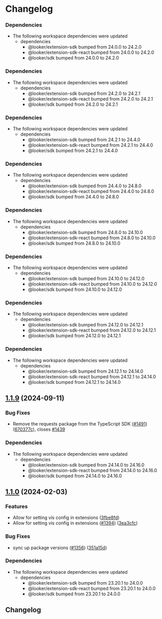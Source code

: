 # Changelog

### Dependencies

* The following workspace dependencies were updated
  * dependencies
    * @looker/extension-sdk bumped from 24.0.0 to 24.2.0
    * @looker/extension-sdk-react bumped from 24.0.0 to 24.2.0
    * @looker/sdk bumped from 24.0.0 to 24.2.0

### Dependencies

* The following workspace dependencies were updated
  * dependencies
    * @looker/extension-sdk bumped from 24.2.0 to 24.2.1
    * @looker/extension-sdk-react bumped from 24.2.0 to 24.2.1
    * @looker/sdk bumped from 24.2.0 to 24.2.1

### Dependencies

* The following workspace dependencies were updated
  * dependencies
    * @looker/extension-sdk bumped from 24.2.1 to 24.4.0
    * @looker/extension-sdk-react bumped from 24.2.1 to 24.4.0
    * @looker/sdk bumped from 24.2.1 to 24.4.0

### Dependencies

* The following workspace dependencies were updated
  * dependencies
    * @looker/extension-sdk bumped from 24.4.0 to 24.8.0
    * @looker/extension-sdk-react bumped from 24.4.0 to 24.8.0
    * @looker/sdk bumped from 24.4.0 to 24.8.0

### Dependencies

* The following workspace dependencies were updated
  * dependencies
    * @looker/extension-sdk bumped from 24.8.0 to 24.10.0
    * @looker/extension-sdk-react bumped from 24.8.0 to 24.10.0
    * @looker/sdk bumped from 24.8.0 to 24.10.0

### Dependencies

* The following workspace dependencies were updated
  * dependencies
    * @looker/extension-sdk bumped from 24.10.0 to 24.12.0
    * @looker/extension-sdk-react bumped from 24.10.0 to 24.12.0
    * @looker/sdk bumped from 24.10.0 to 24.12.0

### Dependencies

* The following workspace dependencies were updated
  * dependencies
    * @looker/extension-sdk bumped from 24.12.0 to 24.12.1
    * @looker/extension-sdk-react bumped from 24.12.0 to 24.12.1
    * @looker/sdk bumped from 24.12.0 to 24.12.1

### Dependencies

* The following workspace dependencies were updated
  * dependencies
    * @looker/extension-sdk bumped from 24.12.1 to 24.14.0
    * @looker/extension-sdk-react bumped from 24.12.1 to 24.14.0
    * @looker/sdk bumped from 24.12.1 to 24.14.0

## [1.1.9](https://github.com/looker-open-source/sdk-codegen/compare/extension-tile-playground-v1.1.8...extension-tile-playground-v1.1.9) (2024-09-11)


### Bug Fixes

* Remove the requests package from the TypeScript SDK ([#1491](https://github.com/looker-open-source/sdk-codegen/issues/1491)) ([670377c](https://github.com/looker-open-source/sdk-codegen/commit/670377c46a546bbd8dcc6679b8aeb041da1b4670)), closes [#1439](https://github.com/looker-open-source/sdk-codegen/issues/1439)


### Dependencies

* The following workspace dependencies were updated
  * dependencies
    * @looker/extension-sdk bumped from 24.14.0 to 24.16.0
    * @looker/extension-sdk-react bumped from 24.14.0 to 24.16.0
    * @looker/sdk bumped from 24.14.0 to 24.16.0

## [1.1.0](https://github.com/looker-open-source/sdk-codegen/compare/extension-tile-playground-v1.0.0...extension-tile-playground-v1.1.0) (2024-02-03)


### Features

* Allow for setting vis config in extensions ([3fbe8fd](https://github.com/looker-open-source/sdk-codegen/commit/3fbe8fd7d44611370c5fc4e608957953dabb82c0))
* Allow for setting vis config in extensions ([#1394](https://github.com/looker-open-source/sdk-codegen/issues/1394)) ([3ea3cfc](https://github.com/looker-open-source/sdk-codegen/commit/3ea3cfcb0f40237da28de113a344f7dd0f94a355))


### Bug Fixes

* sync up package versions ([#1356](https://github.com/looker-open-source/sdk-codegen/issues/1356)) ([351a15d](https://github.com/looker-open-source/sdk-codegen/commit/351a15d71dd6b87124a0275a9b2d126f4e5c3ed1))


### Dependencies

* The following workspace dependencies were updated
  * dependencies
    * @looker/extension-sdk bumped from 23.20.1 to 24.0.0
    * @looker/extension-sdk-react bumped from 23.20.1 to 24.0.0
    * @looker/sdk bumped from 23.20.1 to 24.0.0

## Changelog
